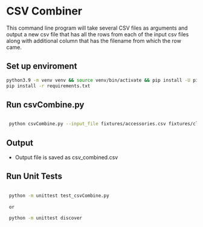 # CSV Combiner
This command line program will take several CSV files as arguments and output a new csv file that has all the rows from each of the input csv files along with additional column that has the filename from which the row came.
## Set up enviroment
```bash
python3.9 -m venv venv && source venv/bin/activate && pip install -U pip setuptools wheel
pip install -r requirements.txt
```

## Run csvCombine.py

```bash

 python csvCombine.py --input_file fixtures/accessories.csv fixtures/clothing.csv fixtures/household_cleaners.csv --output_file csv_combined.csv --matchColNum 2
```

## Output
- Output file is saved as csv_combined.csv
## Run Unit Tests

```bash

 python -m unittest test_csvCombine.py
 
 or 
 
 python -m unittest discover
```
